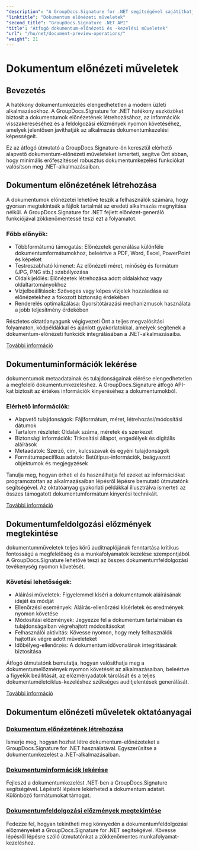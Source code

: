 ```yaml
---
"description": "A GroupDocs.Signature for .NET segítségével sajátíthatja el a dokumentumok előnézetének és információ-visszakeresésének mesteri szintjét. Tanulja meg, hogyan hozhat létre előnézeteket, hogyan kinyerheti a metaadatokat, és hogyan követheti nyomon a dokumentumok előzményeit az alkalmazásaiban."
"linktitle": "Dokumentum előnézeti műveletek"
"second_title": "GroupDocs.Signature .NET API"
"title": "Átfogó dokumentum-előnézeti és -kezelési műveletek"
"url": "/hu/net/document-preview-operations/"
"weight": 21
---
```


# Dokumentum előnézeti műveletek

## Bevezetés

A hatékony dokumentumkezelés elengedhetetlen a modern üzleti alkalmazásokhoz. A GroupDocs.Signature for .NET hatékony eszközöket biztosít a dokumentumok előnézetének létrehozásához, az információk visszakereséséhez és a feldolgozási előzmények nyomon követéséhez, amelyek jelentősen javíthatják az alkalmazás dokumentumkezelési képességeit.

Ez az átfogó útmutató a GroupDocs.Signature-ön keresztül elérhető alapvető dokumentum-előnézeti műveleteket ismerteti, segítve Önt abban, hogy minimális erőfeszítéssel robusztus dokumentumkezelési funkciókat valósítson meg .NET-alkalmazásaiban.

## Dokumentum előnézetének létrehozása

A dokumentumok előnézetei lehetővé teszik a felhasználók számára, hogy gyorsan megtekintsék a fájlok tartalmát az eredeti alkalmazás megnyitása nélkül. A GroupDocs.Signature for .NET fejlett előnézet-generáló funkciójával zökkenőmentessé teszi ezt a folyamatot.

### Főbb előnyök:
- Többformátumú támogatás: Előnézetek generálása különféle dokumentumformátumokhoz, beleértve a PDF, Word, Excel, PowerPoint és képeket
- Testreszabható kimenet: Az előnézeti méret, minőség és formátum (JPG, PNG stb.) szabályozása
- Oldalkijelölés: Előnézetek létrehozása adott oldalakhoz vagy oldaltartományokhoz
- Vízjelbeállítások: Szöveges vagy képes vízjelek hozzáadása az előnézetekhez a fokozott biztonság érdekében
- Renderelés optimalizálása: Gyorsítótárazási mechanizmusok használata a jobb teljesítmény érdekében

Részletes oktatóanyagunk végigvezeti Önt a teljes megvalósítási folyamaton, kódpéldákkal és ajánlott gyakorlatokkal, amelyek segítenek a dokumentum-előnézeti funkciók integrálásában a .NET-alkalmazásaiba.

[További információ](./generate-document-preview/)

## Dokumentuminformációk lekérése

dokumentumok metaadatainak és tulajdonságainak elérése elengedhetetlen a megfelelő dokumentumkezeléshez. A GroupDocs.Signature átfogó API-kat biztosít az értékes információk kinyeréséhez a dokumentumokból.

### Elérhető információk:
- Alapvető tulajdonságok: Fájlformátum, méret, létrehozási/módosítási dátumok
- Tartalom részletei: Oldalak száma, méretek és szerkezet
- Biztonsági információk: Titkosítási állapot, engedélyek és digitális aláírások
- Metaadatok: Szerző, cím, kulcsszavak és egyéni tulajdonságok
- Formátumspecifikus adatok: Betűtípus-információk, beágyazott objektumok és megjegyzések

Tanulja meg, hogyan érheti el és használhatja fel ezeket az információkat programozottan az alkalmazásaiban lépésről lépésre bemutató útmutatónk segítségével. Az oktatóanyag gyakorlati példákkal illusztrálva ismerteti az összes támogatott dokumentumformátum kinyerési technikáit.

[További információ](./retrieve-document-information/)

## Dokumentumfeldolgozási előzmények megtekintése

dokumentumműveletek teljes körű auditnaplójának fenntartása kritikus fontosságú a megfelelőség és a munkafolyamatok kezelése szempontjából. A GroupDocs.Signature lehetővé teszi az összes dokumentumfeldolgozási tevékenység nyomon követését.

### Követési lehetőségek:
- Aláírási műveletek: Figyelemmel kíséri a dokumentumok aláírásának idejét és módját
- Ellenőrzési események: Aláírás-ellenőrzési kísérletek és eredmények nyomon követése
- Módosítási előzmények: Jegyezze fel a dokumentum tartalmában és tulajdonságaiban végrehajtott módosításokat
- Felhasználói aktivitás: Kövesse nyomon, hogy mely felhasználók hajtottak végre adott műveleteket
- Időbélyeg-ellenőrzés: A dokumentum idővonalának integritásának biztosítása

Átfogó útmutatónk bemutatja, hogyan valósíthatja meg a dokumentumelőzmények nyomon követését az alkalmazásaiban, beleértve a figyelők beállítását, az előzményadatok tárolását és a teljes dokumentuméletciklus-kezeléshez szükséges auditjelentések generálását.

[További információ](./view-document-processing-history/)

## Dokumentum előnézeti műveletek oktatóanyagai

### [Dokumentum előnézetének létrehozása](./generate-document-preview/)
Ismerje meg, hogyan hozhat létre dokumentum-előnézeteket a GroupDocs.Signature for .NET használatával. Egyszerűsítse a dokumentumkezelést a .NET-alkalmazásaiban.

### [Dokumentuminformációk lekérése](./retrieve-document-information/)
Fejleszd a dokumentumkezelést .NET-ben a GroupDocs.Signature segítségével. Lépésről lépésre lekérheted a dokumentum adatait. Különböző formátumokat támogat.

### [Dokumentumfeldolgozási előzmények megtekintése](./view-document-processing-history/)
Fedezze fel, hogyan tekintheti meg könnyedén a dokumentumfeldolgozási előzményeket a GroupDocs.Signature for .NET segítségével. Kövesse lépésről lépésre szóló útmutatónkat a zökkenőmentes munkafolyamat-kezeléshez.